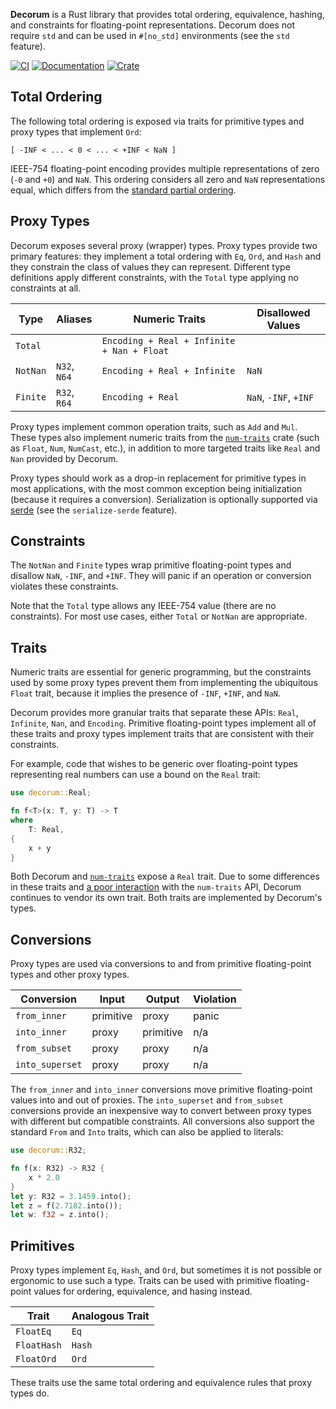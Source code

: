 **Decorum** is a Rust library that provides total ordering, equivalence,
hashing, and constraints for floating-point representations. Decorum does not
require `std` and can be used in `#[no_std]` environments (see the `std`
feature).

[![CI](https://github.com/olson-sean-k/decorum/workflows/CI/badge.svg)](https://github.com/olson-sean-k/decorum/actions)
[![Documentation](https://docs.rs/decorum/badge.svg)](https://docs.rs/decorum)
[![Crate](https://img.shields.io/crates/v/decorum.svg)](https://crates.io/crates/decorum)

## Total Ordering

The following total ordering is exposed via traits for primitive types and proxy
types that implement `Ord`:

```
[ -INF < ... < 0 < ... < +INF < NaN ]
```

IEEE-754 floating-point encoding provides multiple representations of zero (`-0`
and `+0`) and `NaN`. This ordering considers all zero and `NaN` representations
equal, which differs from the [standard partial
ordering](https://en.wikipedia.org/wiki/NaN#Comparison_with_NaN).

## Proxy Types

Decorum exposes several proxy (wrapper) types. Proxy types provide two primary
features: they implement a total ordering with `Eq`, `Ord`, and `Hash` and they
constrain the class of values they can represent. Different type definitions
apply different constraints, with the `Total` type applying no constraints at
all.

| Type     | Aliases      | Numeric Traits                             | Disallowed Values     |
|----------|--------------|--------------------------------------------|-----------------------|
| `Total`  |              | `Encoding + Real + Infinite + Nan + Float` |                       |
| `NotNan` | `N32`, `N64` | `Encoding + Real + Infinite`               | `NaN`                 |
| `Finite` | `R32`, `R64` | `Encoding + Real`                          | `NaN`, `-INF`, `+INF` |


Proxy types implement common operation traits, such as `Add` and `Mul`. These
types also implement numeric traits from the
[`num-traits`](https://crates.io/crate/num-traits) crate (such as `Float`,
`Num`, `NumCast`, etc.), in addition to more targeted traits like `Real` and
`Nan` provided by Decorum.

Proxy types should work as a drop-in replacement for primitive types in most
applications, with the most common exception being initialization (because it
requires a conversion). Serialization is optionally supported via
[serde](https://crates.io/crates/serde) (see the `serialize-serde` feature).

## Constraints

The `NotNan` and `Finite` types wrap primitive floating-point types and disallow
`NaN`, `-INF`, and `+INF`. They will panic if an operation
or conversion violates these constraints.

Note that the `Total` type allows any IEEE-754 value (there are no constraints).
For most use cases, either `Total` or `NotNan` are appropriate.

## Traits

Numeric traits are essential for generic programming, but the constraints used
by some proxy types prevent them from implementing the ubiquitous `Float`
trait, because it implies the presence of `-INF`, `+INF`, and `NaN`.

Decorum provides more granular traits that separate these APIs: `Real`,
`Infinite`, `Nan`, and `Encoding`. Primitive floating-point types implement all
of these traits and proxy types implement traits that are consistent with their
constraints.

For example, code that wishes to be generic over floating-point types
representing real numbers can use a bound on the `Real` trait:

```rust
use decorum::Real;

fn f<T>(x: T, y: T) -> T
where
    T: Real,
{
    x + y
}
```

Both Decorum and [`num-traits`](https://crates.io/crate/num-traits) expose a
`Real` trait. Due to some differences in these traits and [a poor
interaction](https://github.com/rust-num/num-traits/issues/49) with the
`num-traits` API, Decorum continues to vendor its own trait. Both traits are
implemented by Decorum's types.

## Conversions

Proxy types are used via conversions to and from primitive floating-point
types and other proxy types.

| Conversion      | Input     | Output    | Violation |
|-----------------|-----------|-----------|-----------|
| `from_inner`    | primitive | proxy     | panic     |
| `into_inner`    | proxy     | primitive | n/a       |
| `from_subset`   | proxy     | proxy     | n/a       |
| `into_superset` | proxy     | proxy     | n/a       |

The `from_inner` and `into_inner` conversions move primitive floating-point
values into and out of proxies. The `into_superset` and `from_subset`
conversions provide an inexpensive way to convert between proxy types with
different but compatible constraints. All conversions also support the standard
`From` and `Into` traits, which can also be applied to literals:

```rust
use decorum::R32;

fn f(x: R32) -> R32 {
    x * 2.0
}
let y: R32 = 3.1459.into();
let z = f(2.7182.into());
let w: f32 = z.into();
```

## Primitives

Proxy types implement `Eq`, `Hash`, and `Ord`, but sometimes it is not
possible or ergonomic to use such a type. Traits can be used with primitive
floating-point values for ordering, equivalence, and hasing instead.

| Trait       | Analogous Trait  |
|-------------|------------------|
| `FloatEq`   | `Eq`             |
| `FloatHash` | `Hash`           |
| `FloatOrd`  | `Ord`            |

These traits use the same total ordering and equivalence rules that proxy types
do.

